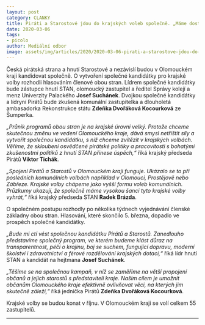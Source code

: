 ```yaml
---
layout: post
category: CLANKY
title: Piráti a Starostové jdou do krajských voleb společně. „Máme dost sil i zkušeností, abychom zvítězili,“ říkají. 
date: 2020-03-06
tags: 
- picolo
author: Mediální odbor
image: assets/img/articles/2020/2020-03-06-pirati-a-starostove-jdou-do-voleb-spolecne.png  #751x422 pixelu
---
```

 Česká pirátská strana a hnutí Starostové a nezávislí budou v Olomouckém kraji kandidovat společně. O vytvoření společné kandidátky pro krajské volby rozhodli hlasováním členové obou stran. Lídrem společné kandidátky bude zástupce hnutí STAN, olomoucký zastupitel a ředitel Správy kolejí a menz Univerzity Palackého **Josef Suchánek**. Dvojkou společné kandidátky a lídryní Pirátů bude zkušená komunální zastupitelka a dlouholetá ambasadorka Rekonstrukce státu **Zdeňka Dvořáková Kocourková** ze Šumperka. 

*„Průnik programů obou stran je na krajské úrovni velký. Protože chceme skutečnou změnu ve vedení Olomouckého kraje, dává smysl netříštit síly a vytvořit společnou kandidátku, s níž chceme zvítězit v krajských volbách. Věříme, že skloubení osvědčené pirátské politiky a pracovitosti s bohatými zkušenostmi politiků z hnutí STAN přinese úspěch,“* říká krajský předseda Pirátů **Viktor Tichák**. 

*„Spojení Pirátů a Starostů v Olomouckém kraji funguje. Ukázalo se to při posledních komunálních volbách například v Olomouci, Prostějově nebo Zábřeze. Krajské volby chápeme jako vyšší formu voleb komunálních. Průzkumy ukazují, že společně máme vysokou šanci tyto krajské volby vyhrát,“* říká krajský předseda STAN **Radek Brázda**.

O společném postupu rozhodly po několika týdnech vyjednávání členské základny obou stran. Hlasování, které skončilo 5. března, dopadlo ve prospěch společné kandidátky. 

*„Bude mi ctí vést společnou kandidátku Pirátů a Starostů. Zanedlouho představíme společný program, ve kterém budeme klást důraz na transparentnost, péči o krajinu, boj se suchem, fungující dopravu, moderní školství i zdravotnictví a férové rozdělování krajských dotací,“* říká lídr hnutí STAN a kandidát na hejtmana **Josef Suchánek**. 

*„Těšíme se na společnou kampaň, v níž se zaměříme na větší propojení občanů a jejich starostů s představiteli kraje. Našim cílem je umožnit občanům Olomouckého kraje efektivně ovlivňovat věci, na kterých jim skutečně záleží,“* říká jednička Pirátů **Zdeňka Dvořáková Kocourková**.

Krajské volby se budou konat v říjnu. V Olomouckém kraji se volí celkem 55 zastupitelů. 

---
